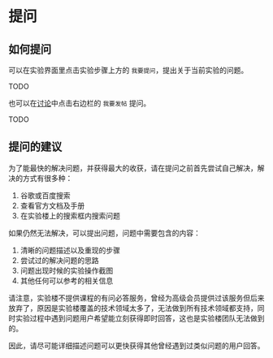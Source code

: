 # 提问

## 如何提问

可以在实验界面里点击实验步骤上方的 `我要提问`，提出关于当前实验的问题。

TODO

也可以在[讨论](https://www.shiyanlou.com/questions/)中点击右边栏的 `我要发帖` 提问。

TODO

## 提问的建议

为了能最快的解决问题，并获得最大的收获，请在提问之前首先尝试自己解决，解决的方式有很多种：

1. 谷歌或百度搜索
2. 查看官方文档及手册
3. 在实验楼上的搜索框内搜索问题

如果仍然无法解决，可以提出问题，问题中需要包含的内容：

1. 清晰的问题描述以及重现的步骤
2. 尝试过的解决问题的思路
3. 问题出现时候的实验操作截图
4. 其他任何可以参考的相关信息

请注意，实验楼不提供课程的有问必答服务，曾经为高级会员提供过该服务但后来放弃了，原因是实验楼覆盖的技术领域太多了，无法做到所有技术领域都支持，同时实验过程中遇到问题用户希望能立刻获得即时回答，这也是实验楼团队无法做到的。

因此，请尽可能详细描述问题可以更快获得其他曾经遇到过类似问题的用户回答。

